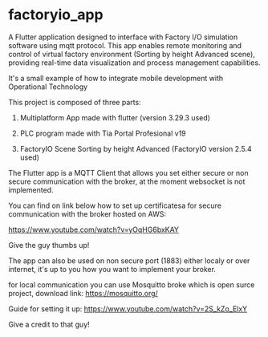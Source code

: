 # factoryio_app

A Flutter application designed to interface with Factory I/O simulation software using mqtt protocol. This app enables remote monitoring and control of virtual factory environment (Sorting by height Advanced scene), providing real-time data visualization and process management capabilities.

It's a small example of how to integrate mobile development with Operational Technology

This project is composed of three parts:

1) Multiplatform App made with flutter (version 3.29.3 used)

2) PLC program made with Tia Portal Profesional v19

3) FactoryIO Scene Sorting by height Advanced (FactoryIO version 2.5.4 used)

The Flutter app is a MQTT Client that allows you set either secure or non secure communication with the broker, at the moment websocket is not implemented. 

You can find on link below how to set up certificatesa for secure communication with the broker hosted on AWS:

https://www.youtube.com/watch?v=yOqHG6bxKAY

Give the guy thumbs up!

The app can also be used on non secure port (1883) either localy or over internet, it's up to you how you want to implement your broker.

for local communication you can use Mosquitto broke which is open surce project, download link: https://mosquitto.org/

Guide for setting it up: https://www.youtube.com/watch?v=2S_kZo_ElxY

Give a credit to that guy!
